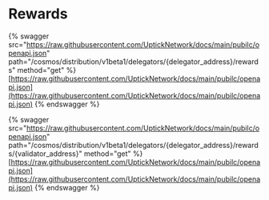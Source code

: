 # Rewards

{% swagger src="https://raw.githubusercontent.com/UptickNetwork/docs/main/pubilc/openapi.json" path="/cosmos/distribution/v1beta1/delegators/{delegator_address}/rewards" method="get" %}
[https://raw.githubusercontent.com/UptickNetwork/docs/main/pubilc/openapi.json](https://raw.githubusercontent.com/UptickNetwork/docs/main/pubilc/openapi.json)
{% endswagger %}

{% swagger src="https://raw.githubusercontent.com/UptickNetwork/docs/main/pubilc/openapi.json" path="/cosmos/distribution/v1beta1/delegators/{delegator_address}/rewards/{validator_address}" method="get" %}
[https://raw.githubusercontent.com/UptickNetwork/docs/main/pubilc/openapi.json](https://raw.githubusercontent.com/UptickNetwork/docs/main/pubilc/openapi.json)
{% endswagger %}

